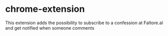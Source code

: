 # chrome-extension
This extension adds the possibility to subscribe to a confession at Faltore.al and get notified when someone comments
